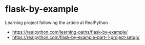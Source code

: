 # flask-by-example
Learning project following the article at RealPython

- https://realpython.com/learning-paths/flask-by-example/
- https://realpython.com/flask-by-example-part-1-project-setup/
